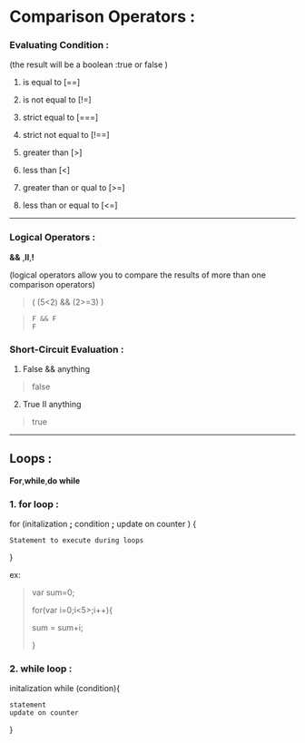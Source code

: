 # Comparison Operators :
### Evaluating Condition :
(the result will be a boolean :true or false )


1. is equal to [==]

2. is not equal to [!=]
 
3. strict equal to [===]

4. strict not equal to [!==]

5. greater than [>]

6. less than [<]

7. greater than or qual to [>=]

8. less than or equal to [<=]

------------------------------------------------

### Logical Operators :
**&&** ,**II**,**!**

(logical operators allow you to compare the results of more than one comparison operators)

> (   (5<2)  &&  (2>=3)  )
      
>     F && F
>     F


### Short-Circuit Evaluation :
1. False && anything
> false 

2. True II anything
>true
--------------------------------------------
## Loops : 
**For**,**while**,**do while**
### 1. for loop :

for (initalization **;** condition **;** update on counter  ) {

    Statement to execute during loops
}

ex:

> var sum=0;
>
> for(var i=0;i<5>;i++){
> 
> sum = sum+i;
> 
> }

### 2. while loop :

initalization
while (condition){

    statement
    update on counter 
}


 

